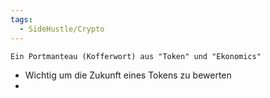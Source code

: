 ```yaml
---
tags:
  - SideHustle/Crypto
---
```

```
Ein Portmanteau (Kofferwort) aus "Token" und "Ekonomics"
```

- Wichtig um die Zukunft eines Tokens zu bewerten
- 